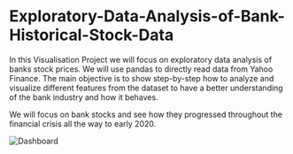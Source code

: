 # Exploratory-Data-Analysis-of-Bank-Historical-Stock-Data
In this Visualisation Project we will focus on exploratory data analysis of banks stock prices. We will use pandas to directly read data from Yahoo Finance. The main objective is to show step-by-step how to analyze and visualize different features from the dataset to have a better understanding of the bank industry and how it behaves.

We will focus on bank stocks and see how they progressed throughout the financial crisis all the way to early 2020.

![Dashboard](https://github.com/Avineesh28/Exploratory-Data-Analysis-of-Bank-Historical-Stock-Data/assets/79737929/1d7ad1b1-0264-4e19-bd33-585001dc3395)
